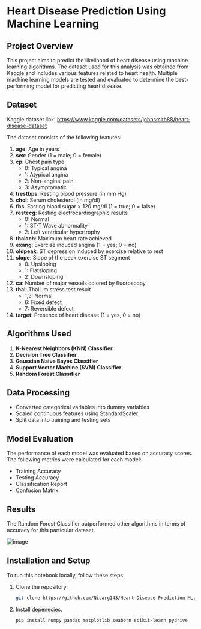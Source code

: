 # Heart Disease Prediction Using Machine Learning

## Project Overview

This project aims to predict the likelihood of heart disease using machine learning algorithms. The dataset used for this analysis was obtained from Kaggle and includes various features related to heart health. Multiple machine learning models are tested and evaluated to determine the best-performing model for predicting heart disease.

## Dataset

Kaggle dataset link: https://www.kaggle.com/datasets/johnsmith88/heart-disease-dataset

The dataset consists of the following features:
1. **age**: Age in years
2. **sex**: Gender (1 = male; 0 = female)
3. **cp**: Chest pain type
   - 0: Typical angina
   - 1: Atypical angina
   - 2: Non-anginal pain
   - 3: Asymptomatic
4. **trestbps**: Resting blood pressure (in mm Hg)
5. **chol**: Serum cholesterol (in mg/dl)
6. **fbs**: Fasting blood sugar > 120 mg/dl (1 = true; 0 = false)
7. **restecg**: Resting electrocardiographic results
   - 0: Normal
   - 1: ST-T Wave abnormality
   - 2: Left ventricular hypertrophy
8. **thalach**: Maximum heart rate achieved
9. **exang**: Exercise induced angina (1 = yes; 0 = no)
10. **oldpeak**: ST depression induced by exercise relative to rest
11. **slope**: Slope of the peak exercise ST segment
    - 0: Upsloping
    - 1: Flatsloping
    - 2: Downsloping
12. **ca**: Number of major vessels colored by fluoroscopy
13. **thal**: Thalium stress test result
    - 1,3: Normal
    - 6: Fixed defect
    - 7: Reversible defect
14. **target**: Presence of heart disease (1 = yes, 0 = no)

## Algorithms Used

1. **K-Nearest Neighbors (KNN) Classifier**
2. **Decision Tree Classifier**
3. **Gaussian Naive Bayes Classifier**
4. **Support Vector Machine (SVM) Classifier**
5. **Random Forest Classifier**

## Data Processing

- Converted categorical variables into dummy variables
- Scaled continuous features using StandardScaler
- Split data into training and testing sets

## Model Evaluation

The performance of each model was evaluated based on accuracy scores. The following metrics were calculated for each model:
- Training Accuracy
- Testing Accuracy
- Classification Report
- Confusion Matrix

## Results

The Random Forest Classifier outperformed other algorithms in terms of accuracy for this particular dataset.

![image](https://github.com/user-attachments/assets/dc7d8d6e-afaf-466d-af35-fbdff2338e4d)

## Installation and Setup

To run this notebook locally, follow these steps:
1. Clone the repository:
   ```bash
   git clone https://github.com/Nisarg143/Heart-Disease-Prediction-ML.git
2. Install depenecies:
   ```bash
   pip install numpy pandas matplotlib seaborn scikit-learn pydrive
